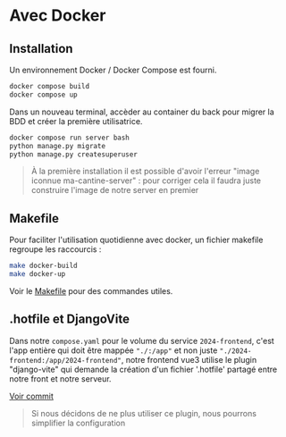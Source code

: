 # Avec Docker

## Installation

Un environnement Docker / Docker Compose est fourni.

```sh
docker compose build
docker compose up
```

Dans un nouveau terminal, accèder au container du back pour migrer la BDD et créer la première utilisatrice.

```sh
docker compose run server bash
python manage.py migrate
python manage.py createsuperuser
```

> À la première installation il est possible d'avoir l'erreur "image iconnue ma-cantine-server" : pour corriger cela il faudra juste construire l'image de notre server en premier

## Makefile

Pour faciliter l'utilisation quotidienne avec docker, un fichier makefile regroupe les raccourcis :

```sh
make docker-build
make docker-up
```

Voir le [Makefile](../Makefile) pour des commandes utiles.

## .hotfile et DjangoVite

Dans notre `compose.yaml` pour le volume du service `2024-frontend`, c'est l'app entière qui doit être mappée `"./:/app"` et non juste `"./2024-frontend:/app/2024-frontend"`, notre frontend vue3 utilise le plugin "django-vite" qui demande la création d'un fichier '.hotfile' partagé entre notre front et notre serveur.

[Voir commit](https://github.com/betagouv/ma-cantine/pull/4774/commits/31f94517df989a8ad7e74ba9395d3e93bef4b188)

> Si nous décidons de ne plus utiliser ce plugin, nous pourrons simplifier la configuration
